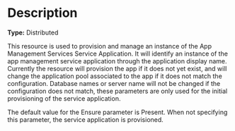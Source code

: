 # Description

**Type:** Distributed

This resource is used to provision and manage an instance of the App Management
Services Service Application. It will identify an instance of the app
management service application through the application display name. Currently
the resource will provision the app if it does not yet exist, and will change
the application pool associated to the app if it does not match the
configuration. Database names or server name will not be changed if the
configuration does not match, these parameters are only used for the initial
provisioning of the service application.

The default value for the Ensure parameter is Present. When not specifying this
parameter, the service application is provisioned.
